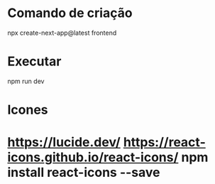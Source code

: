 # Comando de criação

npx create-next-app@latest frontend


# Executar
npm run dev


# Icones
https://lucide.dev/
https://react-icons.github.io/react-icons/
npm install react-icons --save
=======

